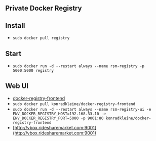## Private Docker Registry

## Install

- `sudo docker pull registry`

## Start

- `sudo docker run -d --restart always --name rsm-registry -p 5000:5000 registry`

## Web UI

- [docker-registry-frontend](https://github.com/kwk/docker-registry-frontend)
- `sudo docker pull konradkleine/docker-registry-frontend`
- `sudo docker run -d --restart always --name rsm-registry-ui -e ENV_DOCKER_REGISTRY_HOST=192.168.33.10 -e ENV_DOCKER_REGISTRY_PORT=5000 -p 9001:80 konradkleine/docker-registry-frontend`
- [http://vbox.ridesharemarket.com:9001](http://vbox.ridesharemarket.com:9001)
